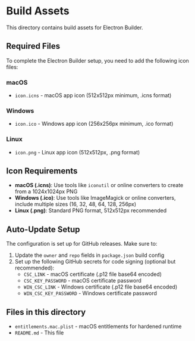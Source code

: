 # Build Assets

This directory contains build assets for Electron Builder.

## Required Files

To complete the Electron Builder setup, you need to add the following icon files:

### macOS
- `icon.icns` - macOS app icon (512x512px minimum, .icns format)

### Windows
- `icon.ico` - Windows app icon (256x256px minimum, .ico format)

### Linux
- `icon.png` - Linux app icon (512x512px, .png format)

## Icon Requirements

- **macOS (.icns)**: Use tools like `iconutil` or online converters to create from a 1024x1024px PNG
- **Windows (.ico)**: Use tools like ImageMagick or online converters, include multiple sizes (16, 32, 48, 64, 128, 256px)
- **Linux (.png)**: Standard PNG format, 512x512px recommended

## Auto-Update Setup

The configuration is set up for GitHub releases. Make sure to:

1. Update the `owner` and `repo` fields in `package.json` build config
2. Set up the following GitHub secrets for code signing (optional but recommended):
   - `CSC_LINK` - macOS certificate (.p12 file base64 encoded)
   - `CSC_KEY_PASSWORD` - macOS certificate password
   - `WIN_CSC_LINK` - Windows certificate (.p12 file base64 encoded)
   - `WIN_CSC_KEY_PASSWORD` - Windows certificate password

## Files in this directory

- `entitlements.mac.plist` - macOS entitlements for hardened runtime
- `README.md` - This file